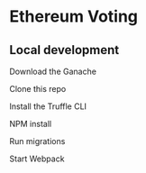 # Ethereum Voting

## Local development

Download the Ganache

Clone this repo

Install the Truffle CLI

NPM install

Run migrations

Start Webpack